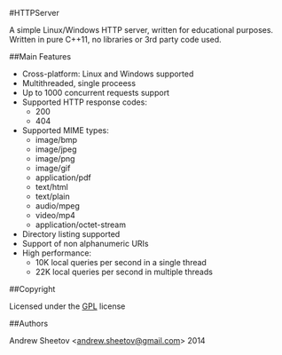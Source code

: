 #HTTPServer

A simple Linux/Windows HTTP server, written for educational purposes.
Written in pure C++11, no libraries or 3rd party code used.

##Main Features

* Cross-platform: Linux and Windows supported
* Multithreaded, single proceess
* Up to 1000 concurrent requests support
* Supported HTTP response codes:
    * 200
    * 404
* Supported MIME types:
    * image/bmp
    * image/jpeg
    * image/png
    * image/gif
    * application/pdf
    * text/html
    * text/plain
    * audio/mpeg
    * video/mp4
    * application/octet-stream
* Directory listing supported
* Support of non alphanumeric URIs
* High performance:
    * 10K local queries per second in a single thread
    * 22K local queries per second in multiple threads

##Copyright

Licensed under the [GPL](http://www.gnu.org/licenses/gpl.txt) license

##Authors

Andrew Sheetov <[andrew.sheetov@gmail.com](mailto:andrew.sheetov@gmail.com)> 2014
